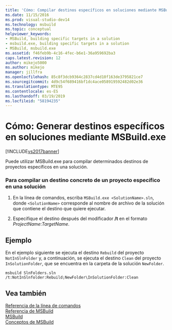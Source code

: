 ```yaml
---
title: 'Cómo: Compilar destinos específicos en soluciones mediante MSBuild.exe | Microsoft Docs'
ms.date: 11/15/2016
ms.prod: visual-studio-dev14
ms.technology: msbuild
ms.topic: conceptual
helpviewer_keywords:
- MSBuild, building specific targets in a solution
- msbuild.exe, building specific targets in a solution
- MSBuild, msbuild.exe
ms.assetid: f46feb9b-4c16-4fec-b6e1-36a959692ba3
caps.latest.revision: 12
author: mikejo5000
ms.author: mikejo
manager: jillfra
ms.openlocfilehash: 85c8f3dcb9364c2837cd4d10f163de3795821ce7
ms.sourcegitcommit: 4d9c54f689416bf1dc4ace058919592482d02e36
ms.translationtype: MTE95
ms.contentlocale: es-ES
ms.lasthandoff: 03/19/2019
ms.locfileid: "58194235"
---
```

# <a name="how-to-build-specific-targets-in-solutions-by-using-msbuildexe"></a>Cómo: Generar destinos específicos en soluciones mediante MSBuild.exe
[!INCLUDE[vs2017banner](../includes/vs2017banner.md)]

  
Puede utilizar MSBuild.exe para compilar determinados destinos de proyectos específicos en una solución.  
  
### <a name="to-build-a-specific-target-of-a-specific-project-in-a-solution"></a>Para compilar un destino concreto de un proyecto específico en una solución  
  
1.  En la línea de comandos, escriba `MSBuild.exe <SolutionName>.sln`, donde `<SolutionName>` corresponde al nombre de archivo de la solución que contiene el destino que quiere ejecutar.  
  
2.  Especifique el destino después del modificador **/t** en el formato *ProjectName*:*TargetName*.  
  
## <a name="example"></a>Ejemplo  
 En el ejemplo siguiente se ejecuta el destino `Rebuild` del proyecto `NotInSlnFolder` y, a continuación, se ejecuta el destino `Clean` del proyecto `InSolutionFolder`, que se encuentra en la carpeta de la solución `NewFolder`.  
  
```  
msbuild SlnFolders.sln /t:NotInSlnfolder:Rebuild;NewFolder\InSolutionFolder:Clean  
```  
  
## <a name="see-also"></a>Vea también  
 [Referencia de la línea de comandos](../msbuild/msbuild-command-line-reference.md)   
 [Referencia de MSBuild](../msbuild/msbuild-reference.md)   
 [MSBuild](msbuild.md)  
 [Conceptos de MSBuild](../msbuild/msbuild-concepts.md)
